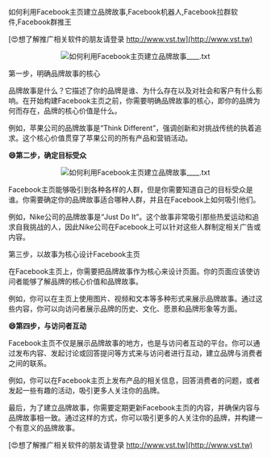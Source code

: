 如何利用Facebook主页建立品牌故事,Facebook机器人,Facebook拉群软件,Facebook群推王

[😍想了解推广相关软件的朋友请登录 http://www.vst.tw](http://www.vst.tw)

 <center><img src="https://vst.tw/MP4/tuiguang/png/2.png" alt="如何利用Facebook主页建立品牌故事____.txt"></center>

第一步，明确品牌故事的核心

品牌故事是什么？它描述了你的品牌是谁、为什么存在以及对社会和客户有什么影响。在开始构建Facebook主页之前，你需要明确品牌故事的核心，即你的品牌为何而存在，品牌的核心价值是什么。

例如，苹果公司的品牌故事是“Think Different”，强调创新和对挑战传统的执着追求。这个核心价值贯穿了苹果公司的所有产品和营销活动。

**😄第二步，确定目标受众**

 <center><img src="https://vst.tw/MP4/tuiguang/png/2.png" alt="如何利用Facebook主页建立品牌故事____.txt"></center>

Facebook主页能够吸引到各种各样的人群，但是你需要知道自己的目标受众是谁。你需要确定你的品牌故事适合哪种人群，并且在Facebook上如何吸引他们。

例如，Nike公司的品牌故事是“Just Do It”。这个故事非常吸引那些热爱运动和追求自我挑战的人，因此Nike公司在Facebook上可以针对这些人群制定相关广告或内容。

第三步，以故事为核心设计Facebook主页

在Facebook主页上，你需要把品牌故事作为核心来设计页面。你的页面应该使访问者能够了解品牌的核心价值和品牌故事。

例如，你可以在主页上使用图片、视频和文本等多种形式来展示品牌故事。通过这些内容，你可以向访问者展示品牌的历史、文化、愿景和品牌形象等方面。

**😄第四步，与访问者互动**

Facebook主页不仅是展示品牌故事的地方，也是与访问者互动的平台。你可以通过发布内容、发起讨论或回答提问等方式来与访问者进行互动，建立品牌与消费者之间的联系。

例如，你可以在Facebook主页上发布产品的相关信息，回答消费者的问题，或者发起一些有趣的活动，吸引更多人关注你的品牌。

最后，为了建立品牌故事，你需要定期更新Facebook主页的内容，并确保内容与品牌故事相一致。通过这样的方式，你可以吸引更多的人关注你的品牌，并构建一个有意义的品牌故事。

[😍想了解推广相关软件的朋友请登录 http://www.vst.tw](http://www.vst.tw)



